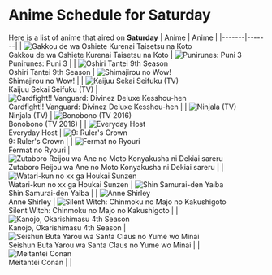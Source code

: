 # Anime Schedule for Saturday
Here is a list of anime that aired on **Saturday** 
| Anime | Anime |
|-------|-------|
| ![Gakkou de wa Oshiete Kurenai Taisetsu na Koto](https://cdn.myanimelist.net/images/anime/1791/149887.webp)<br>Gakkou de wa Oshiete Kurenai Taisetsu na Koto | ![Punirunes: Puni 3](https://cdn.myanimelist.net/images/anime/1095/150294.webp)<br>Punirunes: Puni 3 |
| ![Oshiri Tantei 9th Season](https://cdn.myanimelist.net/images/anime/1128/149981.webp)<br>Oshiri Tantei 9th Season | ![Shimajirou no Wow!](https://cdn.myanimelist.net/images/anime/9/50737.webp)<br>Shimajirou no Wow! |
| ![Kaijuu Sekai Seifuku (TV)](https://cdn.myanimelist.net/images/anime/1582/150123.webp)<br>Kaijuu Sekai Seifuku (TV) | ![Cardfight!! Vanguard: Divinez Deluxe Kesshou-hen](https://cdn.myanimelist.net/images/anime/1878/150315.webp)<br>Cardfight!! Vanguard: Divinez Deluxe Kesshou-hen |
| ![Ninjala (TV)](https://cdn.myanimelist.net/images/anime/1552/119871.webp)<br>Ninjala (TV) | ![Bonobono (TV 2016)](https://cdn.myanimelist.net/images/anime/1686/149949.webp)<br>Bonobono (TV 2016) |
| ![Everyday Host](https://cdn.myanimelist.net/images/anime/1793/150282.webp)<br>Everyday Host | ![9: Ruler's Crown](https://cdn.myanimelist.net/images/anime/1278/149789.webp)<br>9: Ruler's Crown |
| ![Fermat no Ryouri](https://cdn.myanimelist.net/images/anime/1104/150590.webp)<br>Fermat no Ryouri | ![Zutaboro Reijou wa Ane no Moto Konyakusha ni Dekiai sareru](https://cdn.myanimelist.net/images/anime/1518/149900.webp)<br>Zutaboro Reijou wa Ane no Moto Konyakusha ni Dekiai sareru |
| ![Watari-kun no xx ga Houkai Sunzen](https://cdn.myanimelist.net/images/anime/1502/150545.webp)<br>Watari-kun no xx ga Houkai Sunzen | ![Shin Samurai-den Yaiba](https://cdn.myanimelist.net/images/anime/1872/150755.webp)<br>Shin Samurai-den Yaiba |
| ![Anne Shirley](https://cdn.myanimelist.net/images/anime/1564/150049.webp)<br>Anne Shirley | ![Silent Witch: Chinmoku no Majo no Kakushigoto](https://cdn.myanimelist.net/images/anime/1669/149732.webp)<br>Silent Witch: Chinmoku no Majo no Kakushigoto |
| ![Kanojo, Okarishimasu 4th Season](https://cdn.myanimelist.net/images/anime/1071/150808.webp)<br>Kanojo, Okarishimasu 4th Season | ![Seishun Buta Yarou wa Santa Claus no Yume wo Minai](https://cdn.myanimelist.net/images/anime/1823/149858.webp)<br>Seishun Buta Yarou wa Santa Claus no Yume wo Minai |
| ![Meitantei Conan](https://cdn.myanimelist.net/images/anime/7/75199.webp)<br>Meitantei Conan |  |
